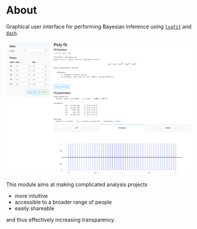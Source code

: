 # About

Graphical user interface for performing Bayesian Inference using [`lsqfit`](https://lsqfit.readthedocs.io/en/latest/) and [`dash`](https://plotly.com/dash/).

![GUI example generated by `example/entrypoint.py`](_static/gui-example.png)

This module aims at making complicated analysis projects
* more intuitive
* accessible to a broader range of people
* easily shareable

and thus effectively increasing transparency.
